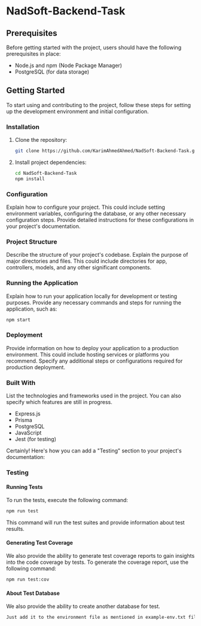 # NadSoft-Backend-Task

## Prerequisites

Before getting started with the project, users should have the following prerequisites in place:

- Node.js and npm (Node Package Manager)
- PostgreSQL (for data storage)

## Getting Started

To start using and contributing to the project, follow these steps for setting up the development environment and initial configuration.

### Installation

1. Clone the repository:

   ```bash
   git clone https://github.com/KarimAhmedAhmed/NadSoft-Backend-Task.git
   ```

2. Install project dependencies:

   ```bash
   cd NadSoft-Backend-Task
   npm install
   ```

### Configuration

Explain how to configure your project. This could include setting environment variables, configuring the database, or any other necessary configuration steps. Provide detailed instructions for these configurations in your project's documentation.

### Project Structure

Describe the structure of your project's codebase. Explain the purpose of major directories and files. This could include directories for app, controllers, models, and any other significant components.

### Running the Application

Explain how to run your application locally for development or testing purposes. Provide any necessary commands and steps for running the application, such as:

```bash
npm start
```

### Deployment

Provide information on how to deploy your application to a production environment. This could include hosting services or platforms you recommend. Specify any additional steps or configurations required for production deployment.

### Built With

List the technologies and frameworks used in the project. You can also specify which features are still in progress.

- Express.js
- Prisma
- PostgreSQL
- JavaScript
- Jest (for testing)

Certainly! Here's how you can add a "Testing" section to your project's documentation:

### Testing

#### Running Tests

To run the tests, execute the following command:

```bash
npm run test
```

This command will run the test suites and provide information about test results.

#### Generating Test Coverage

We also provide the ability to generate test coverage reports to gain insights into the code coverage by tests. To generate the coverage report, use the following command:

```bash
npm run test:cov
```

#### About Test Database

We also provide the ability to create another database for test.

```bash
Just add it to the environment file as mentioned in example-env.txt file
```


